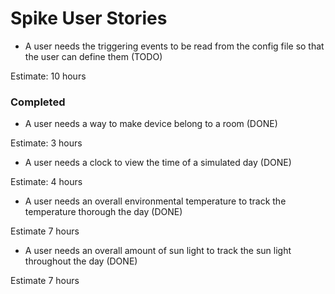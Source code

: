 # Spike User Stories

- A user needs the triggering events to be read from the config file so that the user can define them (TODO)

Estimate: 10 hours

### Completed

- A user needs a way to make device belong to a room (DONE)

Estimate: 3 hours

- A user needs a clock to view the time of a simulated day (DONE)

Estimate: 4 hours

- A user needs an overall environmental temperature to track the temperature thorough the day (DONE)

Estimate 7 hours

- A user needs an overall amount of sun light to track the sun light throughout the day (DONE)

Estimate 7 hours